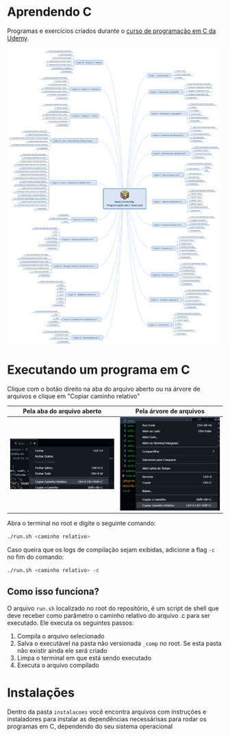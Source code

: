 # Aprendendo C
Programas e exercícios criados durante o [curso de programação em C da Udemy](https://www.udemy.com/course/programacao-em-c-essencial/).

<img alt="" src="docs/imagens/geek_university_programacao_em_c_essencial.png" style="width: 500px;"/>

# Executando um programa em C
Clique com o botão direito na aba do arquivo aberto ou na árvore de arquivos e clique em "Copiar caminho relativo"

Pela aba do arquivo aberto | Pela árvore de arquivos
--|--
![Copiando caminho relativo pela aba](docs/imagens/copiando_caminho_relativo_pela_aba.png) | ![Copiando caminho relativo pela árvore de arquivos](docs/imagens/copiando_caminho_relativo_pela_arvore_de_arquivos.png)

Abra o terminal no root e digite o seguinte comando:
```bash
./run.sh <caminho relativo>
```
Caso queira que os logs de compilação sejam exibidas, adicione a flag `-c` no fim do comando:
```bash
./run.sh <caminho relativo> -c
```

## Como isso funciona?
O arquivo `run.sh` localizado no root do repositório, é um script de shell que deve receber como parâmetro o caminho relativo do arquivo .c para ser executado.
Ele executa os seguintes passos:
1. Compila o arquivo selecionado
2. Salva o executável na pasta não versionada `_comp` no root. Se esta pasta não existir ainda ele será criado
3. Limpa o terminal em que está sendo executado
4. Executa o arquivo compilado

# Instalações
Dentro da pasta `instalacoes` você encontra arquivos com instruções e instaladores para instalar as dependências necessárisas para rodar os programas em C, dependendo do seu sistema operacional
